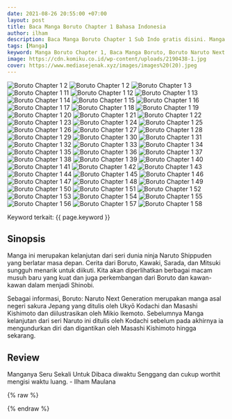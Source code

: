 ```yaml
---
date: 2021-08-26 20:55:00 +07:00
layout: post
title: Baca Manga Boruto Chapter 1 Bahasa Indonesia
author: ilham
description: Baca Manga Boruto Chapter 1 Sub Indo gratis disini. Manga Boruto mengisahkan cerita dari anak sang pahlawan yaitu Uzumaki Boruto dalam menyelamatkan dunia dari klan Otsusuki dan juga Kara.
tags: [Manga]
keyword: Manga Boruto Chapter 1, Baca Manga Boruto, Boruto Naruto Next Generation, Kawaki, Uzumaki Naruto, Uciha Sasuke, Mitsuki, Uciha Sarada, Manga Boruto Sub Indo, Manga Boruto Bahasa Indonesia
image: https://cdn.komiku.co.id/wp-content/uploads/2190438-1.jpg
cover: https://www.mediasejenak.xyz/images/images%20(20).jpeg
---
```

<img src="https://cdn.komiku.co.id/wp-content/uploads/2190438-1.jpg" alt="Boruto Chapter 1 2" loading="lazy" id="1">
<img src="https://cdn.komiku.co.id/wp-content/uploads/2190438-2.jpg" alt="Boruto Chapter 1 2" loading="lazy" id="2">
<img src="https://cdn.komiku.co.id/wp-content/uploads/2190438-3.jpg" alt="Boruto Chapter 1 3" loading="lazy" id="3">
<img src="https://cdn.komiku.co.id/wp-content/uploads/2190438-11.jpg" alt="Boruto Chapter 1 11" loading="lazy" id="11">
															<img src="https://cdn.komiku.co.id/wp-content/uploads/2190438-12.jpg" alt="Boruto Chapter 1 12" loading="lazy" id="12">
															<img src="https://cdn.komiku.co.id/wp-content/uploads/2190438-13.jpg" alt="Boruto Chapter 1 13" loading="lazy" id="13">
															<img src="https://cdn.komiku.co.id/wp-content/uploads/2190438-14.jpg" alt="Boruto Chapter 1 14" loading="lazy" id="14">
															<img src="https://cdn.komiku.co.id/wp-content/uploads/2190438-15.jpg" alt="Boruto Chapter 1 15" loading="lazy" id="15">
															<img src="https://cdn.komiku.co.id/wp-content/uploads/2190438-16.jpg" alt="Boruto Chapter 1 16" loading="lazy" id="16">
															<img src="https://cdn.komiku.co.id/wp-content/uploads/2190438-17.jpg" alt="Boruto Chapter 1 17" loading="lazy" id="17">
															<img src="https://cdn.komiku.co.id/wp-content/uploads/2190438-18.jpg" alt="Boruto Chapter 1 18" loading="lazy" id="18">
															<img src="https://cdn.komiku.co.id/wp-content/uploads/2190438-19.jpg" alt="Boruto Chapter 1 19" loading="lazy" id="19">
															<img src="https://cdn.komiku.co.id/wp-content/uploads/2190438-20.jpg" alt="Boruto Chapter 1 20" loading="lazy" id="20">
															<img src="https://cdn.komiku.co.id/wp-content/uploads/2190438-21.jpg" alt="Boruto Chapter 1 21" loading="lazy" id="21">
															<img src="https://cdn.komiku.co.id/wp-content/uploads/2190438-22.jpg" alt="Boruto Chapter 1 22" loading="lazy" id="22">
															<img src="https://cdn.komiku.co.id/wp-content/uploads/2190438-23.jpg" alt="Boruto Chapter 1 23" loading="lazy" id="23">
															<img src="https://cdn.komiku.co.id/wp-content/uploads/2190438-24.jpg" alt="Boruto Chapter 1 24" loading="lazy" id="24">
															<img src="https://cdn.komiku.co.id/wp-content/uploads/2190438-25.jpg" alt="Boruto Chapter 1 25" loading="lazy" id="25">
															<img src="https://cdn.komiku.co.id/wp-content/uploads/2190438-26.jpg" alt="Boruto Chapter 1 26" loading="lazy" id="26">
															<img src="https://cdn.komiku.co.id/wp-content/uploads/2190438-27.jpg" alt="Boruto Chapter 1 27" loading="lazy" id="27">
															<img src="https://cdn.komiku.co.id/wp-content/uploads/2190438-28.jpg" alt="Boruto Chapter 1 28" loading="lazy" id="28">
															<img src="https://cdn.komiku.co.id/wp-content/uploads/2190438-29.jpg" alt="Boruto Chapter 1 29" loading="lazy" id="29">
															<img src="https://cdn.komiku.co.id/wp-content/uploads/2190438-30.jpg" alt="Boruto Chapter 1 30" loading="lazy" id="30">
															<img src="https://cdn.komiku.co.id/wp-content/uploads/2190438-31.jpg" alt="Boruto Chapter 1 31" loading="lazy" id="31">
															<img src="https://cdn.komiku.co.id/wp-content/uploads/2190438-32.jpg" alt="Boruto Chapter 1 32" loading="lazy" id="32">
															<img src="https://cdn.komiku.co.id/wp-content/uploads/2190438-33.jpg" alt="Boruto Chapter 1 33" loading="lazy" id="33">
															<img src="https://cdn.komiku.co.id/wp-content/uploads/2190438-34.jpg" alt="Boruto Chapter 1 34" loading="lazy" id="34">
															<img src="https://cdn.komiku.co.id/wp-content/uploads/2190438-35.jpg" alt="Boruto Chapter 1 35" loading="lazy" id="35">
															<img src="https://cdn.komiku.co.id/wp-content/uploads/2190438-36.jpg" alt="Boruto Chapter 1 36" loading="lazy" id="36">
															<img src="https://cdn.komiku.co.id/wp-content/uploads/2190438-37.jpg" alt="Boruto Chapter 1 37" loading="lazy" id="37">
															<img src="https://cdn.komiku.co.id/wp-content/uploads/2190438-38.jpg" alt="Boruto Chapter 1 38" loading="lazy" id="38">
															<img src="https://cdn.komiku.co.id/wp-content/uploads/2190438-39.jpg" alt="Boruto Chapter 1 39" loading="lazy" id="39">
															<img src="https://cdn.komiku.co.id/wp-content/uploads/2190438-40.jpg" alt="Boruto Chapter 1 40" loading="lazy" id="40">
															<img src="https://cdn.komiku.co.id/wp-content/uploads/2190438-41.jpg" alt="Boruto Chapter 1 41" loading="lazy" id="41">
															<img src="https://cdn.komiku.co.id/wp-content/uploads/2190438-42.jpg" alt="Boruto Chapter 1 42" loading="lazy" id="42">
															<img src="https://cdn.komiku.co.id/wp-content/uploads/2190438-43.jpg" alt="Boruto Chapter 1 43" loading="lazy" id="43">
															<img src="https://cdn.komiku.co.id/wp-content/uploads/2190438-44.jpg" alt="Boruto Chapter 1 44" loading="lazy" id="44">
															<img src="https://cdn.komiku.co.id/wp-content/uploads/2190438-45.jpg" alt="Boruto Chapter 1 45" loading="lazy" id="45">
															<img src="https://cdn.komiku.co.id/wp-content/uploads/2190438-46.jpg" alt="Boruto Chapter 1 46" loading="lazy" id="46">
															<img src="https://cdn.komiku.co.id/wp-content/uploads/2190438-47.jpg" alt="Boruto Chapter 1 47" loading="lazy" id="47">
															<img src="https://cdn.komiku.co.id/wp-content/uploads/2190438-48.jpg" alt="Boruto Chapter 1 48" loading="lazy" id="48">
															<img src="https://cdn.komiku.co.id/wp-content/uploads/2190438-49.jpg" alt="Boruto Chapter 1 49" loading="lazy" id="49">
															<img src="https://cdn.komiku.co.id/wp-content/uploads/2190438-50.jpg" alt="Boruto Chapter 1 50" loading="lazy" id="50">
															<img src="https://cdn.komiku.co.id/wp-content/uploads/2190438-51.jpg" alt="Boruto Chapter 1 51" loading="lazy" id="51">
															<img src="https://cdn.komiku.co.id/wp-content/uploads/2190438-52.jpg" alt="Boruto Chapter 1 52" loading="lazy" id="52">
															<img src="https://cdn.komiku.co.id/wp-content/uploads/2190438-53.jpg" alt="Boruto Chapter 1 53" loading="lazy" id="53">
															<img src="https://cdn.komiku.co.id/wp-content/uploads/2190438-54.jpg" alt="Boruto Chapter 1 54" loading="lazy" id="54">
															<img src="https://cdn.komiku.co.id/wp-content/uploads/2190438-55.jpg" alt="Boruto Chapter 1 55" loading="lazy" id="55">
															<img src="https://cdn.komiku.co.id/wp-content/uploads/2190438-56.jpg" alt="Boruto Chapter 1 56" loading="lazy" id="56">
															<img src="https://cdn.komiku.co.id/wp-content/uploads/2190438-57.jpg" alt="Boruto Chapter 1 57" loading="lazy" id="57">
															<img src="https://cdn.komiku.co.id/wp-content/uploads/2190438-58.jpg" alt="Boruto Chapter 1 58" loading="lazy" id="58">
															
Keyword terkait: {{ page.keyword }}

## Sinopsis
Manga ini merupakan kelanjutan dari seri dunia ninja Naruto Shippuden yang berlatar masa depan. Cerita dari Boruto, Kawaki, Sarada, dan Mitsuki sungguh menarik untuk diikuti. Kita akan diperlihatkan berbagai macam musuh baru yang kuat dan juga perkembangan dari Boruto dan kawan-kawan dalam menjadi Shinobi.

Sebagai informasi, Boruto: Naruto Next Generation merupakan manga asal negeri sakura Jepang yang ditulis oleh Ukyō Kodachi dan Masashi Kishimoto dan diilustrasikan oleh Mikio Ikemoto. Sebelumnya Manga kelanjutan dari seri Naruto ini ditulis oleh Kodachi sebelum pada akhirnya ia mengundurkan diri dan digantikan oleh Masashi Kishimoto hingga sekarang.

## Review
Manganya Seru Sekali Untuk Dibaca diwaktu Senggang dan cukup worthit mengisi waktu luang. - Ilham Maulana

{% raw %}
<script type="application/ld+json">
{
  "@context": "http://schema.org",
  "@type": "Article",
  "mainEntityOfPage": {
      "@type": "WebPage",
      "@id": "{{ page.url | prepend: site.url }}"
  },
  "headline": "{% if page.title %}{{ page.title | escape }}{% else %}{{ site.title | escape }}{% endif %}",
  "datePublished": "{{ page.date }}",
  "dateModified": "{% if page.modified %}{{page.modified}}{% else %}{{page.date}}{% endif %}",
  "description": "{{ page.description }}",
  "author": {
    "@type": "Person",
    "name": "Ilham Maulana"
  },
  "publisher": {
    "@type": "Organization",
    "name": "{{ site.title }}",
    "logo": {
      "@type": "ImageObject",
      "url": "https://mediasejenak.xyz/apple-icon-60x60.png",
      "width": "60",
      "height": "60"
    }
  },
  "image": {
    "@type": "ImageObject",
    "url": "{{ page.image }}",
    "height": "1200",
    "width": "720"
  }
}
</script>

<script type="application/ld+json">
{
  "aggregateRating": {
    "@type": "AggregateRating",
    "bestRating": 10,
    "worstRating": 1,
    "ratingValue": 10,
    "reviewCount": 1
  }
}
</script>
{% endraw %}
